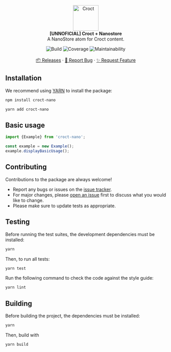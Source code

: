 <p align="center">
    <a href="https://croct.com">
        <img src="https://cdn.croct.io/brand/logo/repo-icon-green.svg" alt="Croct" height="80"/>
    </a>
    <br />
    <strong>[UNNOFICIAL] Croct + Nanostore</strong>
    <br />
    A NanoStore atom for Croct content.
</p>
<p align="center">
    <img alt="Build" src="https://img.shields.io/badge/build-passing-green" />
    <img alt="Coverage" src="https://img.shields.io/badge/coverage-100%25-green" />
    <img alt="Maintainability" src="https://img.shields.io/badge/maintainability-100-green" />
    <br />
    <br />
    <a href="https://github.com/Fryuni/croct-nano/releases">📦 Releases</a>
    ·
    <a href="https://github.com/Fryuni/croct-nano/issues/new?labels=bug&template=bug-report.md">🐞 Report Bug</a>
    ·
    <a href="https://github.com/Fryuni/croct-nano/issues/new?labels=enhancement&template=feature-request.md">✨ Request Feature</a>
</p>

## Installation
We recommend using [YARN](https://yarnpkg.com) to install the package:

```sh
npm install croct-nano
```

```sh
yarn add croct-nano
```

## Basic usage

```typescript
import {Example} from 'croct-nano';

const example = new Example();
example.displayBasicUsage();
```

## Contributing
Contributions to the package are always welcome! 

- Report any bugs or issues on the [issue tracker](https://github.com/Fryuni/croct-nano/issues).
- For major changes, please [open an issue](https://github.com/Fryuni/croct-nano/issues) first to discuss what you would like to change.
- Please make sure to update tests as appropriate.

## Testing

Before running the test suites, the development dependencies must be installed:

```sh
yarn
```

Then, to run all tests:

```sh
yarn test
```

Run the following command to check the code against the style guide:

```sh
yarn lint
```

## Building

Before building the project, the dependencies must be installed:

```sh
yarn
```

Then, build with

```sh
yarn build
```
